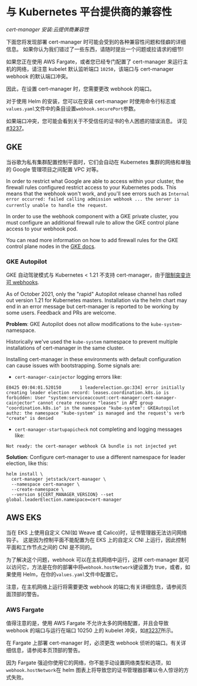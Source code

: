 # 与 Kubernetes 平台提供商的兼容性

_cert-manager 安装:云提供商兼容性_

下面您将发现部署 cert-manager 时可能会受到的各种兼容性问题和怪癖的详细信息。
如果你认为我们错过了一些东西，请随时提出一个问题或拉请求的细节!

如果您正在使用 AWS Fargate，或者您已经专门配置了 cert-manager 来运行主机的网络，请注意 kubelet 默认监听端口 `10250`，该端口与 cert-manager webhook 的默认端口冲突。

因此，在设置 cert-manager 时，您需要更改 webhook 的端口。

对于使用 Helm 的安装，您可以在安装 cert-manager 时使用命令行标志或`values.yaml`文件中的条目设置`webhook.securePort`参数。

如果端口冲突，您可能会看到关于不受信任的证书的令人困惑的错误消息。
详见[#3237](https://github.com/cert-manager/cert-manager/issues/3237)。

## GKE

当谷歌为私有集群配置控制平面时，它们会自动在 Kubernetes 集群的网络和单独的 Google 管理项目之间配置 VPC 对等。

In order to restrict what Google are able to access within your cluster, the
firewall rules configured restrict access to your Kubernetes pods. This means
that the webhook won't work, and you'll see errors such as
`Internal error occurred: failed calling admission webhook ... the server is
currently unable to handle the request`.

In order to use the webhook component with a GKE private cluster, you must
configure an additional firewall rule to allow the GKE control plane access to
your webhook pod.

You can read more information on how to add firewall rules for the GKE control
plane nodes in the [GKE
docs](https://cloud.google.com/kubernetes-engine/docs/how-to/private-clusters#add_firewall_rules).

### GKE Autopilot

GKE 自动驾驶模式与 Kubernetes < 1.21 不支持 cert-manager，由于[限制突变许可 webhooks](https://github.com/cert-manager/cert-manager/issues/3717).

As of October 2021, only the "rapid" Autopilot release channel has rolled
out version 1.21 for Kubernetes masters. Installation via the helm chart
may end in an error message but cert-manager is reported to be working by
some users. Feedback and PRs are welcome.

**Problem**: GKE Autopilot does not allow modifications to the `kube-system`-namespace.

Historically we've used the `kube-system` namespace to prevent multiple installations of cert-manager in the same cluster.

Installing cert-manager in these environments with default configuration can cause issues with bootstrapping.
Some signals are:

- `cert-manager-cainjector` logging errors like:

```text
E0425 09:04:01.520150       1 leaderelection.go:334] error initially creating leader election record: leases.coordination.k8s.io is forbidden: User "system:serviceaccount:cert-manager:cert-manager-cainjector" cannot create resource "leases" in API group "coordination.k8s.io" in the namespace "kube-system": GKEAutopilot authz: the namespace "kube-system" is managed and the request's verb "create" is denied
```

- `cert-manager-startupapicheck` not completing and logging messages like:

```text
Not ready: the cert-manager webhook CA bundle is not injected yet
```

**Solution**: Configure cert-manager to use a different namespace for leader election, like this:

```console
helm install \
  cert-manager jetstack/cert-manager \
  --namespace cert-manager \
  --create-namespace \
  --version ${CERT_MANAGER_VERSION} --set global.leaderElection.namespace=cert-manager
```

## AWS EKS

当在 EKS 上使用自定义 CNI(如 Weave 或 Calico)时，证书管理器无法访问网络钩子。
这是因为控制平面不能配置为在 EKS 上的自定义 CNI 上运行，因此控制平面和工作节点之间的 CNI 是不同的。

为了解决这个问题，webhook 可以在主机网络中运行，这样 cert-manager 就可以访问它，方法是在你的部署中将`webhook.hostNetwork`键设置为 true，或者，如果使用 Helm，在你的`values.yaml`文件中配置它。

注意，在主机网络上运行将需要更改 webhook 的端口;有关详细信息，请参阅页面顶部的警告。

### AWS Fargate

值得注意的是，使用 AWS Fargate 不允许太多的网络配置，并且会导致 webhook 的端口与运行在端口 10250 上的 kubelet 冲突，如[#3237](https://github.com/cert-manager/cert-manager/issues/3237)所示。

在 Fargate 上部署 cert-manager 时，必须更改 webhook 侦听的端口。有关详细信息，请参阅本页顶部的警告。

因为 Fargate 强迫你使用它的网络，你不能手动设置网络类型和选项，如`webhook.hostNetwork`在 helm 图表上将导致您的证书管理器部署以令人惊讶的方式失败。
